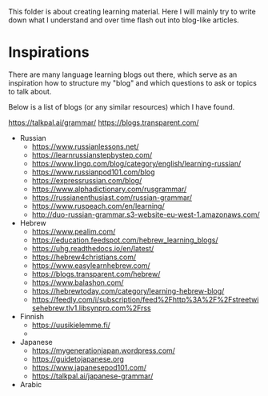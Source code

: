This folder is about creating learning material. Here I will mainly try to write down what I understand and over time flash out into blog-like articles.

# Inspirations
There are many language learning blogs out there, which serve as an inspiration how to structure my "blog" and which questions to ask or topics to talk about.

Below is a list of blogs (or any similar resources) which I have found.

https://talkpal.ai/grammar/
https://blogs.transparent.com/
- Russian
	- https://www.russianlessons.net/
	- https://learnrussianstepbystep.com/
	- https://www.lingq.com/blog/category/english/learning-russian/
	- https://www.russianpod101.com/blog
	- https://expressrussian.com/blog/
	- https://www.alphadictionary.com/rusgrammar/
	- https://russianenthusiast.com/russian-grammar/
	- https://www.ruspeach.com/en/learning/
	- http://duo-russian-grammar.s3-website-eu-west-1.amazonaws.com/
- Hebrew
	- https://www.pealim.com/
	- https://education.feedspot.com/hebrew_learning_blogs/
	- https://uhg.readthedocs.io/en/latest/
	- https://hebrew4christians.com/
	- https://www.easylearnhebrew.com/
	- https://blogs.transparent.com/hebrew/
	- https://www.balashon.com/
	- https://hebrewtoday.com/category/learning-hebrew-blog/
	- https://feedly.com/i/subscription/feed%2Fhttp%3A%2F%2Fstreetwisehebrew.tlv1.libsynpro.com%2Frss
- Finnish
	- https://uusikielemme.fi/
	- 
- Japanese
	- https://mygenerationjapan.wordpress.com/
	- https://guidetojapanese.org
	- https://www.japanesepod101.com/
	- https://talkpal.ai/japanese-grammar/
- Arabic
